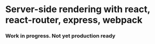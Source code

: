 # Server-side rendering with react, react-router, express, webpack

### Work in progress. Not yet production ready